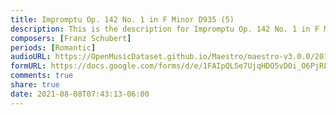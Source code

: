 ```yaml
---
title: Impromptu Op. 142 No. 1 in F Minor D935 (5)
description: This is the description for Impromptu Op. 142 No. 1 in F Minor D935 by Franz Schubert
composers: [Franz Schubert]
periods: [Romantic]
audioURL: https://OpenMusicDataset.github.io/Maestro/maestro-v3.0.0/2013/ORIG-MIDI_03_7_8_13_Group__MID--AUDIO_15_R2_2013_wav--1.midi
formURL: https://docs.google.com/forms/d/e/1FAIpQLSe7UjqHDO5vD0i_O6PjRL4TBniQAH9oJgjmTZRjBFxt2Y9xvg/viewform
comments: true
share: true
date: 2021-08-08T07:43:13-06:00
---
```

